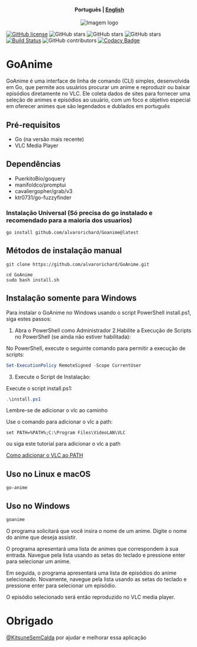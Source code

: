 <h4 align="center">
    <p>
        <b>Рortuguês</b> |
        <a href="https://github.com/alvarorichard/GoAnime/blob/main/README.md">English</a>
    </p>
</h4>

<p align="center">
  <img src="https://github.com/alvarorichard/GoAnime/assets/102667323/49600255-d5a2-4405-81d1-a08cebae569a" alt="Imagem logo" />
</p>

[![GitHub license](https://img.shields.io/github/license/alvarorichard/GoAnime)](alvarorichard/GoAnime/blob/master/LICENSE) ![GitHub stars](https://img.shields.io/github/stars/alvarorichard/GoAnime) ![GitHub stars](https://img.shields.io/github/last-commit/alvarorichard/GoAnime) ![GitHub stars](https://img.shields.io/github/forks/alvarorichard/GoAnime?style=social) [![Build Status](https://github.com/alvarorichard/GoAnime/actions/workflows/ci.yml/badge.svg)](https://github.com/alvarorichard/GoAnime/actions) ![GitHub contributors](https://img.shields.io/github/contributors/alvarorichard/GoAnime) [![Codacy Badge](https://app.codacy.com/project/badge/Grade/9923765cb2854ae39af6b567996aad43)](https://app.codacy.com/gh/alvarorichard/GoAnime/dashboard?utm_source=gh&utm_medium=referral&utm_content=&utm_campaign=Badge_grade)

# GoAnime
GoAnime é uma interface de linha de comando (CLI) simples, desenvolvida em Go, que permite aos usuários procurar um anime e reproduzir ou baixar episódios diretamente no VLC. Ele coleta dados de sites para fornecer uma seleção de animes e episódios ao usuário, com um foco e objetivo especial em oferecer animes que são legendados e dublados em português
## Pré-requisitos

* Go (na versão mais recente)
* VLC Media Player

## Dependências
* PuerkitoBio/goquery
* manifoldco/promptui
* cavaliergopher/grab/v3
* ktr0731/go-fuzzyfinder


### Instalação Universal (Só precisa do go instalado e recomendado para a maioria dos usuarios)
```shell
go install github.com/alvarorichard/Goanime@latest
```

## Métodos de instalação manual

```shell
git clone https://github.com/alvarorichard/GoAnime.git
```
```shell
cd GoAnime
sudo bash install.sh
```


## Instalação somente para Windows

Para instalar o GoAnime no Windows usando o script PowerShell install.ps1, siga estes passos:

1. Abra o PowerShell como Administrador
2.Habilite a Execução de Scripts no PowerShell (se ainda não estiver habilitada):

No PowerShell, execute o seguinte comando para permitir a execução de scripts:

```powershell
Set-ExecutionPolicy RemoteSigned -Scope CurrentUser
```
3. Execute o Script de Instalação:

Execute o script install.ps1:

```powershell
.\install.ps1
```



Lembre-se de adicionar o vlc ao caminho

Use o comando para adicionar o vlc a path:
```shell
set PATH=%PATH%;C:\Program Files\VideoLAN\VLC
```
ou siga este tutorial para adicionar o vlc a path

[Como adicionar o VLC ao PATH](https://www.vlchelp.com/add-vlc-command-prompt-windows/)

## Uso no Linux e macOS

```shell
go-anime
```

## Uso no Windows

```go
goanime
```

O programa solicitará que você insira o nome de um anime. Digite o nome do anime que deseja assistir.

O programa apresentará uma lista de animes que correspondem à sua entrada. Navegue pela lista usando as setas do teclado e pressione enter para selecionar um anime.

Em seguida, o programa apresentará uma lista de episódios do anime selecionado. Novamente, navegue pela lista usando as setas do teclado e pressione enter para selecionar um episódio.

O episódio selecionado será então reproduzido no VLC media player.

# Obrigado
[@KitsuneSemCalda](https://github.com/KitsuneSemCalda) por ajudar e melhorar essa aplicação
